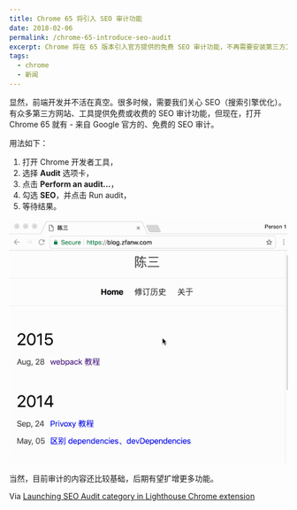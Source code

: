 ```yaml
---
title: Chrome 65 将引入 SEO 审计功能
date: 2018-02-06
permalink: /chrome-65-introduce-seo-audit
excerpt: Chrome 将在 65 版本引入官方提供的免费 SEO 审计功能，不再需要安装第三方工具。
tags:
  - chrome
  - 新闻
---
```


显然，前端开发并不活在真空。很多时候，需要我们关心 SEO（搜索引擎优化）。有众多第三方网站、工具提供免费或收费的 SEO 审计功能，但现在，打开 Chrome 65 就有 - 来自 Google 官方的、免费的 SEO 审计。

用法如下：

1. 打开 Chrome 开发者工具，
2. 选择 **Audit** 选项卡，
3. 点击 **Perform an audit...**，
4. 勾选 **SEO**，并点击 Run audit，
5. 等待结果。

![screenshot for seo audit](./chrome-65-introduce-seo-audit.gif)

当然，目前审计的内容还比较基础，后期有望扩增更多功能。

Via [Launching SEO Audit category in Lighthouse Chrome extension ](https://webmasters.googleblog.com/2018/02/seo-audit-category-in-lighthouse.html)


